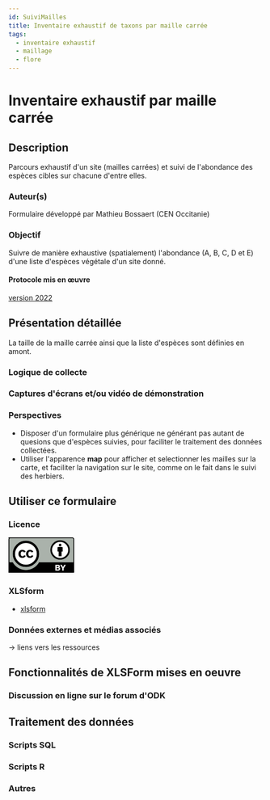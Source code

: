```yaml
---
id: SuiviMailles
title: Inventaire exhaustif de taxons par maille carrée
tags:
  - inventaire exhaustif
  - maillage
  - flore
---
```

# Inventaire exhaustif par maille carrée

## Description
Parcours exhaustif d'un site (mailles carrées) et suivi de l'abondance des espèces cibles sur chacune d'entre elles.
### Auteur(s)
Formulaire développé par Mathieu Bossaert (CEN Occitanie)
### Objectif
Suivre de manière exhaustive (spatialement) l'abondance (A, B, C, D et E) d'une liste d'espèces végétale d'un site donné.
#### Protocole mis en œuvre
[version 2022](../fichiers/suivis_mailles_bota/Protocole_MAILLE_2022.pdf)
## Présentation détaillée
La taille de la maille carrée ainsi que la liste d'espèces sont définies en amont.
### Logique de collecte
### Captures d'écrans et/ou vidéo de démonstration
### Perspectives
* Disposer d'un formulaire plus générique ne générant pas autant de quesions que d'espèces suivies, pour faciliter le traitement des données collectées.
* Utiliser l'apparence **map** pour afficher et selectionner les mailles sur la carte, et faciliter la navigation sur le site, comme on le fait dans le suivi des herbiers.

## Utiliser ce formulaire
### Licence
[![CC-BY](../fichiers/by.png)](https://creativecommons.org/licenses/by/2.0/fr/)
### XLSform
* [xlsform](../fichiers/suivis_mailles_bota/suivi_maille_bota.xlsx)
### Données externes et médias associés
-> liens vers les ressources

## Fonctionnalités de XLSForm mises en oeuvre
### Discussion en ligne sur le forum d'ODK

## Traitement des données
### Scripts SQL
### Scripts R
### Autres
